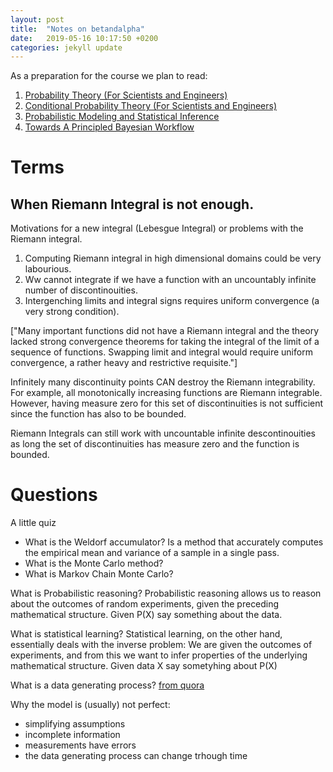 ```yaml
---
layout: post
title:  "Notes on betandalpha"
date:   2019-05-16 10:17:50 +0200
categories: jekyll update
---
```


As a preparation for the course we plan to read:
1. [Probability Theory (For Scientists and Engineers)](https://betanalpha.github.io/assets/case_studies/probability_theory.html)
2. [Conditional Probability Theory (For Scientists and Engineers)](https://betanalpha.github.io/assets/case_studies/conditional_probability_theory.html)
3. [Probabilistic Modeling and Statistical Inference](https://betanalpha.github.io/assets/case_studies/modeling_and_inference.html)
4. [Towards A Principled Bayesian Workflow](https://betanalpha.github.io/assets/case_studies/principled_bayesian_workflow.html)

# Terms

## When Riemann Integral is not enough.

Motivations for a new integral (Lebesgue Integral) or problems with the Riemann integral.
1. Computing Riemann integral in high dimensional domains could be very labourious.
2. Ww cannot integrate if we have a function with an uncountably infinite number of discontinouities.
3. Intergenching limits and integral signs requires uniform convergence (a very strong condition).

["Many important functions did not have a Riemann integral and the theory lacked strong convergence theorems for taking the integral of the limit of a sequence of functions.
Swapping limit and integral would require uniform convergence, a rather heavy and restrictive requisite."]

Infinitely many discontinuity points CAN destroy the Riemann integrability. For example, all monotonically increasing functions are Riemann integrable. However, having measure zero for this set of discontinuities is not sufficient since the function has also to be bounded.

Riemann Integrals can still work with uncountable infinite descontinouities as long the set of discontinuities has measure zero and the function is bounded.

# Questions
A little quiz

- What is the Weldorf accumulator?
Is a method that accurately computes the empirical mean and variance of a sample in a single pass.
- What is the Monte Carlo method?
- What is Markov Chain Monte Carlo?

What is Probabilistic reasoning?
Probabilistic reasoning allows us to reason about the outcomes of random experiments, given the preceding mathematical structure. 
Given P(X) say something about the data.

What is statistical learning?
Statistical learning, on the other hand, essentially deals with the inverse problem: We are given the outcomes of experiments, and from this we want to infer properties of the underlying mathematical structure. Given data X say sometyhing about P(X)

What is a data generating process?
[from quora](https://www.quora.com/How-is-the-data-generating-process-DGP-different-from-the-model-in-regression-analysis)

Why the model is (usually) not perfect:
- simplifying assumptions
- incomplete information
- measurements have errors
- the data generating process can change trhough time

